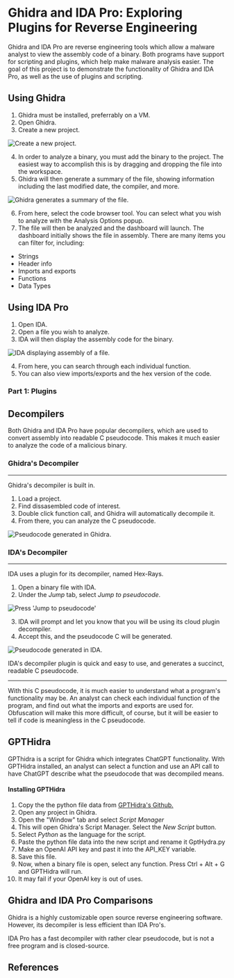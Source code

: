 # Ghidra and IDA Pro: Exploring Plugins for Reverse Engineering
Ghidra and IDA Pro are reverse engineering tools which allow a malware analyst to view the assembly code of a binary.
Both programs have support for scripting and plugins, which help make malware analysis easier. 
The goal of this project is to demonstrate the functionality of Ghidra and IDA Pro, as well as the use of plugins and scripting.
## Using Ghidra
1. Ghidra must be installed, preferrably on a VM.
2. Open Ghidra.
3. Create a new project.

![Create a new project.](https://github.com/sfm7545/Exploring-Plugins-Security-Projects/blob/main/screenshots/GhidraE1.PNG "Create a new project.")

4. In order to analyze a binary, you must add the binary to the project. The easiest way to accomplish this is by dragging and dropping the file into the workspace.
5. Ghidra will then generate a summary of the file, showing information including the last modified date, the compiler, and more.

![Ghidra generates a summary of the file.](https://github.com/sfm7545/Exploring-Plugins-Security-Projects/blob/main/screenshots/ghidrae2.PNG "Ghidra generates a summary of the file.")

6. From here, select the code browser tool. You can select what you wish to analyze with the Analysis Options popup. 
7. The file will then be analyzed and the dashboard will launch. The dashboard initially shows the file in assembly. There are many items you can filter for, including:
* Strings
* Header info
* Imports and exports
* Functions
* Data Types

## Using IDA Pro
1. Open IDA.
2. Open a file you wish to analyze. 
3. IDA will then display the assembly code for the binary.

![IDA displaying assembly of a file.](https://github.com/sfm7545/Exploring-Plugins-Security-Projects/blob/main/screenshots/IDA1.PNG "IDA displaying assembly of a file.")

4. From here, you can search through each individual function.
5. You can also view imports/exports and the hex version of the code.
### Part 1: Plugins
## Decompilers 
Both Ghidra and IDA Pro have popular decompilers, which are used to convert assembly into readable C pseudocode. This makes it much easier to analyze the code of a malicious binary. 
### Ghidra's Decompiler 
-------
Ghidra's decompiler is built in.
1. Load a project.
2. Find dissasembled code of interest.
3. Double click function call, and Ghidra will automatically decompile it.
4. From there, you can analyze the C pseudocode. 

![Pseudocode generated in Ghidra.](https://github.com/sfm7545/Exploring-Plugins-Security-Projects/blob/main/screenshots/ghidracodesample.PNG "Pseudocode generated in Ghidra.")


### IDA's Decompiler
------
IDA uses a plugin for its decompiler, named Hex-Rays. 
1. Open a binary file with IDA.
2. Under the *Jump* tab, select *Jump to pseudocode*.

![Press 'Jump to pseudocode'](https://github.com/sfm7545/Exploring-Plugins-Security-Projects/blob/main/screenshots/IDA2redbox.PNG "Press 'Jump to pseudocode'")

3. IDA will prompt and let you know that you will be using its cloud plugin decompiler.
4. Accept this, and the pseudocode C will be generated.

![Pseudocode generated in IDA.](https://github.com/sfm7545/Exploring-Plugins-Security-Projects/blob/main/screenshots/IDA3.PNG "Pseudocode generated in IDA.")


IDA's decompiler plugin is quick and easy to use, and generates a succinct, readable C pseudocode. 

--------
With this C pseudocode, it is much easier to understand what a program's functionality may be. An analyst can check each individual function of the program, and find out what the imports and exports are used for. Obfuscation will make this more difficult, of course, but it will be easier to tell if code is meaningless in the C pseudocode.

## GPTHidra

GPThidra is a script for Ghidra which integrates ChatGPT functionality. With GPTHidra installed, an analyst can select a function and use an API call to have ChatGPT describe what the pseudocode that was decompiled means. 
 #### Installing GPTHidra

 1. Copy the the python file data from [GPTHidra's Github.](https://github.com/evyatar9/GptHidra)
 2. Open any project in Ghidra.
 3. Open the "Window" tab and select *Script Manager*
 4. This will open Ghidra's Script Manager. Select the *New Script* button.
 5. Select *Python* as the language for the script.
 6. Paste the python file data into the new script and rename it GptHydra.py
 7. Make an OpenAI API key and past it into the API_KEY variable.
 8. Save this file.
 9. Now, when a binary file is open, select any function. Press Ctrl + Alt + G and GPTHidra will run. 
 10. It may fail if your OpenAI key is out of uses.

## Ghidra and IDA Pro Comparisons

Ghidra is a highly customizable open source reverse engineering software. However, its decompiler is less efficient than IDA Pro's.

IDA Pro has a fast decompiler with rather clear pseudocode, but is not a free program and is closed-source. 


## References

